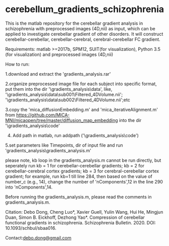 # cerebellum_gradients_schizophrenia
This is the matlab repository for the cerebellar gradient analysis in schizophrenia with preprocessed images (4D,nii) as input, which can be applied to investigate cerebellar gradient of other disorders. It will construct cerebellar-cerebellar, cerebellar-cerebral, cerebral-cerebellar FC gradient. 

Requirements:
matlab >=2017b, SPM12, SUIT(for visualization), Python 3.5 (for visualization) and preprocessed images (4D,nii)

How to run:

1.download and extract the 'gradients_analysis.rar'

2.organize preprocessed image file for each subject into specific format, put them into the dir '\gradients_analysis\data\', like, '\gradients_analysis\data\sub001\Filtered_4DVolume.nii';
'\gradients_analysis\data\sub002\Filtered_4DVolume.nii';etc

3.copy the 'mica_diffusionEmbedding.m' and 'mica_iterativeAlignment.m' from https://github.com/MICA-MNI/micaopen/tree/master/diffusion_map_embedding into the dir '\gradients_analysis\code\'

4. Add path in matlab, run addpath ('\gradients_analysis\code\')

5.set parameters like Timepoints, dir of input file and run 'gradients_analysis\gradients_analysis.m'

please note, kb loop in the gradients_analysis.m cannot be run directly, but seperately run kb = 1 for cerebellar-cerebellar gradients; kb = 2 for cerebellar-cerebral cortex gradients; kb = 3 for cerebral-cerebellar cortex gradient; 
for example, run kb=1 till line 284, then based on the value of number_c (e.g., 14), change the number of 'nComponents',12 in the line 290 into 'nComponents',14.

Before running the gradients_analysis.m, please read the comments in gradients_analysis.m. 

Citation: Debo Dong, Cheng Luo*, Xavier Guell, Yulin Wang, Hui He, Mingjun Duan, Simon B. Eickhoff, Dezhong Yao*. Compression of cerebellar functional gradients in schizophrenia. Schizophrenia Bulletin. 2020. DOI: 10.1093/schbul/sbaa016.

Contact:debo.dong@gmail.com
